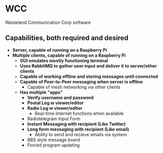 WCC  
===  
  
Wasteland Communication Corp software  
  
Capabilities, both __required__ and desired 
-----
*   __Server, capable of running on a Raspberry Pi__
*   __Multiple clients, capable of running on a Raspberry Pi__
    *   __GUI emulates mostly functioning terminal__
    *   __Uses RabbitMQ to gather user input and deliver it to server/other clients__
    *   __Capable of working offline and storing messages until connected__
    *   __Capable of Peer-to-Peer messaging when server is offline__
        *   Capable of mesh networking via other clients
    *   __Has multiple "apps"__
        *   __Verify username and password__
        *   __Postal Log w viewer/editor__
        *   __Radio Log w viewer/editor__
            *   Real-time Internet functions when available
        *   Radiotelegram Input Form
        *   __Instant Messaging with recipient (Like Twitter)__
        *   __Long form messaging with recipient (Like email)__
            *   Ability to send and recieve emails via system
        *   BBS style message board   
        *   Forced program updating
